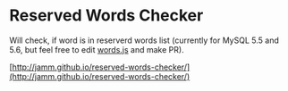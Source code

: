 Reserved Words Checker
======================

Will check, if word is in reserverd words list (currently for MySQL 5.5 and 5.6, but feel free to edit [words.js](https://github.com/jamm/reserved-words-checker/blob/master/app/scripts/services/words.js) and make PR).

[http://jamm.github.io/reserved-words-checker/](http://jamm.github.io/reserved-words-checker/)

